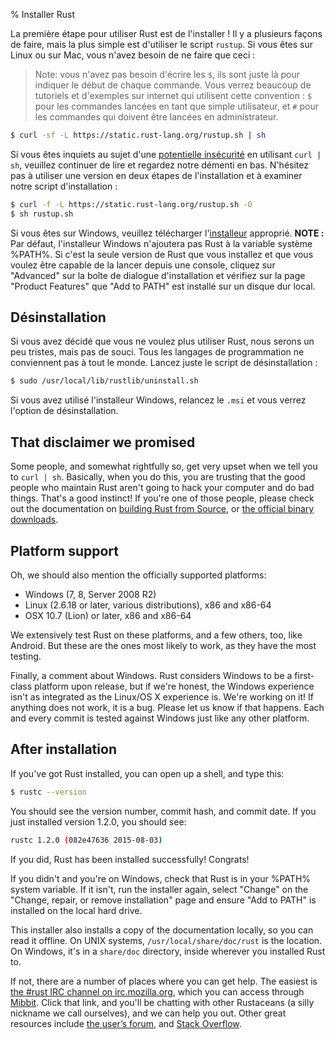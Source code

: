 % Installer Rust

La première étape pour utiliser Rust est de l'installer ! Il y a plusieurs
façons de faire, mais la plus simple est d'utiliser le script `rustup`. Si
vous êtes sur Linux ou sur Mac, vous n'avez besoin de ne faire que ceci :

> Note: vous n'avez pas besoin d'écrire les `$`, ils sont juste là pour
> indiquer le début de chaque commande. Vous verrez beaucoup de tutoriels
> et d'exemples sur internet qui utilisent cette convention : `$` pour
> les commandes lancées en tant que simple utilisateur, et `#` pour les
> commandes qui doivent être lancées en administrateur.

```bash
$ curl -sf -L https://static.rust-lang.org/rustup.sh | sh
```

Si vous êtes inquiets au sujet d'une [potentielle insécurité][insecurity] en
utilisant `curl | sh`, veuillez continuer de lire et regardez notre démenti
en bas. N'hésitez pas à utiliser une version en deux étapes de l'installation
et à examiner notre script d'installation :

```bash
$ curl -f -L https://static.rust-lang.org/rustup.sh -O
$ sh rustup.sh
```

[insecurity]: http://curlpipesh.tumblr.com

Si vous êtes sur Windows, veuillez télécharger l'[installeur][install-page]
approprié.
**NOTE :** Par défaut, l'installeur Windows n'ajoutera pas Rust à la variable
système %PATH%. Si c'est la seule version de Rust que vous installez et que vous
voulez être capable de la lancer depuis une console, cliquez sur "Advanced" sur
la boîte de dialogue d'installation et vérifiez sur la page "Product Features"
que "Add to PATH" est installé sur un disque dur local.


[install-page]: https://www.rust-lang.org/install.html

## Désinstallation

Si vous avez décidé que vous ne voulez plus utiliser Rust, nous serons un peu
tristes, mais pas de souci. Tous les langages de programmation ne conviennent
pas à tout le monde. Lancez juste le script de désinstallation :

```bash
$ sudo /usr/local/lib/rustlib/uninstall.sh
```

Si vous avez utilisé l'installeur Windows, relancez le `.msi` et vous verrez
l'option de désinstallation.

## That disclaimer we promised

Some people, and somewhat rightfully so, get very upset when we tell you to
`curl | sh`. Basically, when you do this, you are trusting that the good
people who maintain Rust aren't going to hack your computer and do bad things.
That's a good instinct! If you're one of those people, please check out the
documentation on [building Rust from Source][from-source], or [the official
binary downloads][install-page].

[from-source]: https://github.com/rust-lang/rust#building-from-source

## Platform support

Oh, we should also mention the officially supported platforms:

* Windows (7, 8, Server 2008 R2)
* Linux (2.6.18 or later, various distributions), x86 and x86-64
* OSX 10.7 (Lion) or later, x86 and x86-64

We extensively test Rust on these platforms, and a few others, too, like
Android. But these are the ones most likely to work, as they have the most
testing.

Finally, a comment about Windows. Rust considers Windows to be a first-class
platform upon release, but if we're honest, the Windows experience isn't as
integrated as the Linux/OS X experience is. We're working on it! If anything
does not work, it is a bug. Please let us know if that happens. Each and every
commit is tested against Windows just like any other platform.

## After installation

If you've got Rust installed, you can open up a shell, and type this:

```bash
$ rustc --version
```

You should see the version number, commit hash, and commit date. If you just
installed version 1.2.0, you should see:

```bash
rustc 1.2.0 (082e47636 2015-08-03)
```

If you did, Rust has been installed successfully! Congrats!

If you didn't and you're on Windows, check that Rust is in your %PATH% system
variable. If it isn't, run the installer again, select "Change" on the "Change,
repair, or remove installation" page and ensure "Add to PATH" is installed on
the local hard drive.

This installer also installs a copy of the documentation locally, so you can
read it offline. On UNIX systems, `/usr/local/share/doc/rust` is the location.
On Windows, it's in a `share/doc` directory, inside wherever you installed Rust
to.

If not, there are a number of places where you can get help. The easiest is
[the #rust IRC channel on irc.mozilla.org][irc], which you can access through
[Mibbit][mibbit]. Click that link, and you'll be chatting with other Rustaceans
(a silly nickname we call ourselves), and we can help you out. Other great
resources include [the user’s forum][users], and
[Stack Overflow][stackoverflow].

[irc]: irc://irc.mozilla.org/#rust
[mibbit]: http://chat.mibbit.com/?server=irc.mozilla.org&channel=%23rust
[users]: https://users.rust-lang.org/
[stackoverflow]: http://stackoverflow.com/questions/tagged/rust
